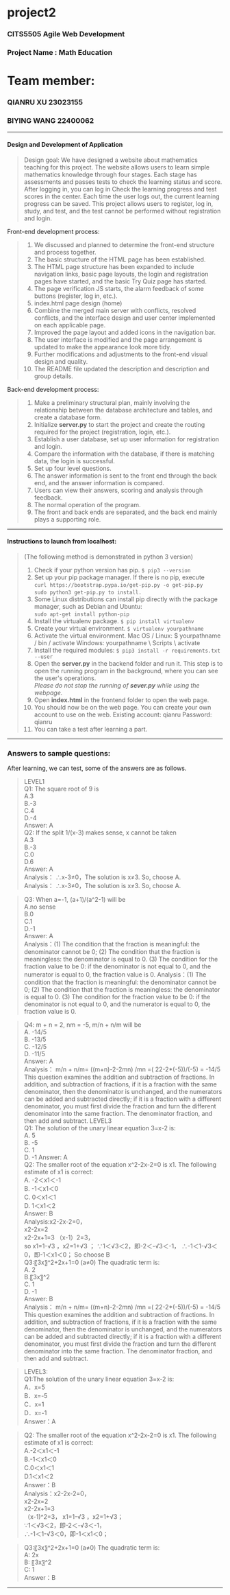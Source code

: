 # project2
### CITS5505 Agile Web Development
### Project Name : Math Education
# Team member:
### QIANRU XU 23023155
### BIYING WANG 22400062
***

#### Design and Development of Application

>Design goal:
We have designed a website about mathematics teaching for this project. The website allows users to learn simple mathematics knowledge through four stages. Each stage has assessments and passes tests to check the learning status and score. After logging in, you can log in Check the learning progress and test scores in the center. Each time the user logs out, the current learning progress can be saved. This project allows users to register, log in, study, and test, and the test cannot be performed without registration and login.

Front-end development process:
>1. We discussed and planned to determine the front-end structure and process together.
>2. The basic structure of the HTML page has been established.
>3. The HTML page structure has been expanded to include navigation links, basic page layouts, the login and registration pages have started, and the basic Try Quiz page has started.
>4. The page verification JS starts, the alarm feedback of some buttons (register, log in, etc.).
>5. index.html page design (home)
>6. Combine the merged main server with conflicts, resolved conflicts, and the interface design and user center implemented on each applicable page.
>7. Improved the page layout and added icons in the navigation bar.
>8. The user interface is modified and the page arrangement is updated to make the appearance look more tidy.
>9. Further modifications and adjustments to the front-end visual design and quality.
>10. The README file updated the description and description and group details.

Back-end development process:
>1. Make a preliminary structural plan, mainly involving the relationship between the database architecture and tables, and create a database form.
>2. Initialize <b>server.py</b> to start the project and create the routing required for the project (registration, login, etc.).
>3. Establish a user database, set up user information for registration and login.
>4. Compare the information with the database, if there is matching data, the login is successful.
>5. Set up four level questions.
>6. The answer information is sent to the front end through the back end, and the answer information is compared.
>7. Users can view their answers, scoring and analysis through feedback.
>8. The normal operation of the program.
>9. The front and back ends are separated, and the back end mainly plays a supporting role.
***
#### Instructions to launch from localhost:
>(The following method is demonstrated in python 3 version)
>1. Check if your python version has pip. `$ pip3 --version`
>1. Set up your pip package manager. If there is no pip, execute  
`curl https://bootstrap.pypa.io/get-pip.py -o get-pip.py`  
`sudo python3 get-pip.py to install.`
>1. Some Linux distributions can install pip directly with the package manager, such as Debian and Ubuntu:  
`sudo apt-get install python-pip`
>1. Install the virtualenv package.  `$ pip install virtualenv` 
>1. Create your virtual environment. `$ virtualenv yourpathname`
>1. Activate the virtual environment. Mac OS / Linux: $ yourpathname / bin / activate Windows: yourpathname \ Scripts \ activate
>1. Install the required modules: `$ pip3 install -r requirements.txt --user`
>1. Open the <b>server.py</b> in the backend folder and run it. This step is to open the running program in the background, where you can see the user's operations.  
*Please do not stop the running of <b>sever.py</b> while using the webpage.*
>1. Open <b>index.html</b> in the frontend folder to open the web page.
>1. You should now be on the web page. You can create your own account to use on the web. Existing account: qianru Password: qianru
>1. You can take a test after learning a part.
***
### Answers to sample questions:
After learning, we can test, some of the answers are as follows. 
>LEVEL1  
>Q1: The square root of 9 is  
>A.3  
>B.-3  
>C.4  
>D.-4  
>Answer: A  
>Q2: If the split 1/(x-3) makes sense, x cannot be taken  
>A.3  
>B.-3  
>C.0  
>D.6  
>Answer: A  
Analysis： 
∴x-3≠0，The solution is x≠3.
So, choose A.  
Analysis： 
∴x-3≠0，The solution is x≠3.
So, choose A.

>Q3: When a=-1, (a+1)/(a^2-1) will be  
>A.no sense  
>B.0  
>C.1  
>D.-1  
>Answer: A  
Analysis：(1) The condition that the fraction is meaningful: the denominator cannot be 0;
(2) The condition that the fraction is meaningless: the denominator is equal to 0.
(3) The condition for the fraction value to be 0: if the denominator is not equal to 0, and the numerator is equal to 0, the fraction value is 0.
Analysis：(1) The condition that the fraction is meaningful: the denominator cannot be 0;
(2) The condition that the fraction is meaningless: the denominator is equal to 0.
(3) The condition for the fraction value to be 0: if the denominator is not equal to 0, and the numerator is equal to 0, the fraction value is 0.

>Q4: m + n = 2, nm = -5, m/n + n/m will be  
>A. -14/5  
>B. -13/5  
>C. -12/5  
>D. -11/5  
>Answer: A  
Analysis：
m/n + n/m= ((m+n)-2-2mn) /mn =( 22-2*(-5))/(-5) = -14/5  
This question examines the addition and subtraction of fractions. In addition, and subtraction of fractions, if it is a fraction with the same denominator, then the denominator is unchanged, and the numerators can be added and subtracted directly; if it is a fraction with a different denominator, you must first divide the fraction and turn the different denominator into the same fraction. The denominator fraction, and then add and subtract.
>LEVEL3  
>Q1: The solution of the unary linear equation 3=x-2 is:  
A. 5  
B. -5  
C. 1  
D. -1 
Answer: A  
>Q2: The smaller root of the equation x^2-2x-2=0 is x1. The following estimate of x1 is correct:  
A. -2＜x1＜-1  
B. -1＜x1＜0  
C. 0＜x1＜1  
D. 1＜x1＜2  
Answer: B  
Analysis:x2-2x-2=0，  
x2-2x=2  
x2-2x+1=3
（x-1）2=3，  
so x1=1-√3 ，x2=1+√3 ；
∵1＜√3＜2，即-2＜-√3＜-1，
∴-1＜1-√3＜0，即-1＜x1＜0；
So choose B  
>Q3:〖3x〗^2+2x+1=0 (a≠0) The quadratic term is:  
A. 2  
B.〖3x〗^2  
C. 1  
D. -1  
Answer: B   
Analysis：
m/n + n/m= ((m+n)-2-2mn) /mn =( 22-2*(-5))/(-5) = -14/5  
This question examines the addition and subtraction of fractions. In addition, and subtraction of fractions, if it is a fraction with the same denominator, then the denominator is unchanged, and the numerators can be added and subtracted directly; if it is a fraction with a different denominator, you must first divide the fraction and turn the different denominator into the same fraction. The denominator fraction, and then add and subtract.

>LEVEL3:  
>Q1:The solution of the unary linear equation 3=x-2 is:  
A．x=5  
B．x=-5  
C．x=1  
D．x=-1  
Answer：A

>Q2: The smaller root of the equation x^2-2x-2=0 is x1. The following estimate of x1 is correct:  
A.-2＜x1＜-1  
B.-1＜x1＜0  
C.0＜x1＜1  
D.1＜x1＜2  
Answer：B  
Analysis：x2-2x-2=0，  
x2-2x=2  
x2-2x+1=3  
（x-1)^2=3， 
x1=1-√3 ，x2=1+√3；  
∵1＜√3＜2，即-2＜-√3＜-1，  
∴-1＜1-√3＜0，即-1＜x1＜0；  

>Q3:〖3x〗^2+2x+1=0 (a≠0) The quadratic term is:  
A: 2x  
B: 〖3x〗^2  
C: 1  
Answer：B


***
